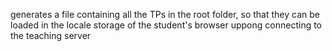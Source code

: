generates a file containing all the TPs in the root folder, so that they can be loaded in the locale storage of the student's browser uppong connecting to the teaching server
